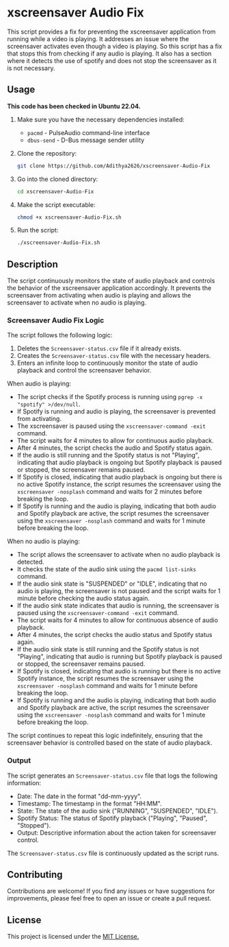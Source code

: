 # xscreensaver Audio Fix

This script provides a fix for preventing the xscreensaver application from running while a video is playing. It addresses an issue where the screensaver activates even though a video is playing. So this script has a fix that stops this from checking if any audio is playing. It also has a section where it detects the use of spotify and does not stop the screensaver as it is not necessary.

## Usage

**This code has been checked in Ubuntu 22.04.**

1. Make sure you have the necessary dependencies installed:
   - `pacmd` - PulseAudio command-line interface
   - `dbus-send` - D-Bus message sender utility

2. Clone the repository:
   ```bash
   git clone https://github.com/Adithya2626/xscreensaver-Audio-Fix
   ```

3. Go into the cloned directory:
   ```bash
   cd xscreensaver-Audio-Fix
   ```

4. Make the script executable:
   ```bash
   chmod +x xscreensaver-Audio-Fix.sh
   ```

5. Run the script:
   ```bash
   ./xscreensaver-Audio-Fix.sh
   ```
   
## Description

The script continuously monitors the state of audio playback and controls the behavior of the xscreensaver application accordingly. It prevents the screensaver from activating when audio is playing and allows the screensaver to activate when no audio is playing.

### Screensaver Audio Fix Logic

The script follows the following logic:

1. Deletes the `Screensaver-status.csv` file if it already exists.
2. Creates the `Screensaver-status.csv` file with the necessary headers.
3. Enters an infinite loop to continuously monitor the state of audio playback and control the screensaver behavior.

When audio is playing:

- The script checks if the Spotify process is running using `pgrep -x "spotify" >/dev/null`.
- If Spotify is running and audio is playing, the screensaver is prevented from activating.
- The xscreensaver is paused using the `xscreensaver-command -exit` command.
- The script waits for 4 minutes to allow for continuous audio playback.
- After 4 minutes, the script checks the audio and Spotify status again.
- If the audio is still running and the Spotify status is not "Playing", indicating that audio playback is ongoing but Spotify playback is paused or stopped, the screensaver remains paused.
- If Spotify is closed, indicating that audio playback is ongoing but there is no active Spotify instance, the script resumes the screensaver using the `xscreensaver -nosplash` command and waits for 2 minutes before breaking the loop.
- If Spotify is running and the audio is playing, indicating that both audio and Spotify playback are active, the script resumes the screensaver using the `xscreensaver -nosplash` command and waits for 1 minute before breaking the loop.

When no audio is playing:

- The script allows the screensaver to activate when no audio playback is detected.
- It checks the state of the audio sink using the `pacmd list-sinks` command.
- If the audio sink state is "SUSPENDED" or "IDLE", indicating that no audio is playing, the screensaver is not paused and the script waits for 1 minute before checking the audio status again.
- If the audio sink state indicates that audio is running, the screensaver is paused using the `xscreensaver-command -exit` command.
- The script waits for 4 minutes to allow for continuous absence of audio playback.
- After 4 minutes, the script checks the audio status and Spotify status again.
- If the audio sink state is still running and the Spotify status is not "Playing", indicating that audio is running but Spotify playback is paused or stopped, the screensaver remains paused.
- If Spotify is closed, indicating that audio is running but there is no active Spotify instance, the script resumes the screensaver using the `xscreensaver -nosplash` command and waits for 1 minute before breaking the loop.
- If Spotify is running and the audio is playing, indicating that both audio and Spotify playback are active, the script resumes the screensaver using the `xscreensaver -nosplash` command and waits for 1 minute before breaking the loop.

The script continues to repeat this logic indefinitely, ensuring that the screensaver behavior is controlled based on the state of audio playback.

### Output

The script generates an `Screensaver-status.csv` file that logs the following information:

- Date: The date in the format "dd-mm-yyyy".
- Timestamp: The timestamp in the format "HH:MM".
- State: The state of the audio sink ("RUNNING", "SUSPENDED", "IDLE").
- Spotify Status: The status of Spotify playback ("Playing", "Paused", "Stopped").
- Output: Descriptive information about the action taken for screensaver control.

The `Screensaver-status.csv` file is continuously updated as the script runs.

## Contributing

Contributions are welcome! If you find any issues or have suggestions for improvements, please feel free to open an issue or create a pull request.

## License

This project is licensed under the [MIT License.](LICENSE)
